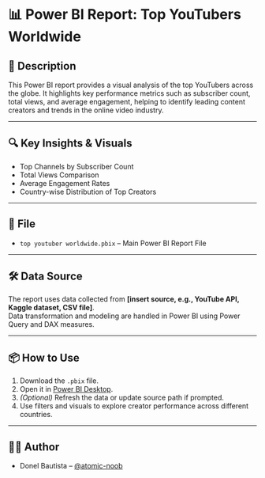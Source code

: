 # 📊 Power BI Report: Top YouTubers Worldwide

## 📝 Description
This Power BI report provides a visual analysis of the top YouTubers across the globe. It highlights key performance metrics such as subscriber count, total views, and average engagement, helping to identify leading content creators and trends in the online video industry.

---

## 🔍 Key Insights & Visuals
- Top Channels by Subscriber Count  
- Total Views Comparison  
- Average Engagement Rates  
- Country-wise Distribution of Top Creators  

---

## 📁 File
- `top youtuber worldwide.pbix` – Main Power BI Report File

---

## 🛠 Data Source
The report uses data collected from **[insert source, e.g., YouTube API, Kaggle dataset, CSV file]**.  
Data transformation and modeling are handled in Power BI using Power Query and DAX measures.

---

## 📦 How to Use
1. Download the `.pbix` file.
2. Open it in [Power BI Desktop](https://powerbi.microsoft.com/desktop/).
3. *(Optional)* Refresh the data or update source path if prompted.
4. Use filters and visuals to explore creator performance across different countries.

---

## 👨‍💻 Author
- Donel Bautista – [@atomic-noob](https://github.com/atomic-noob)

